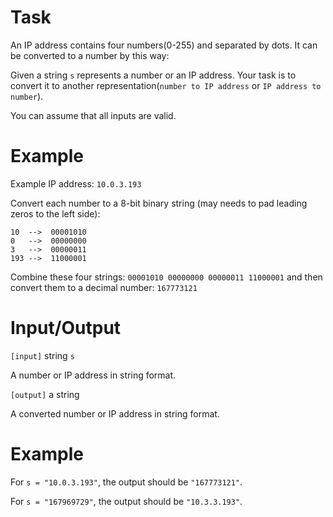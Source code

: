 # Task

An IP address contains four numbers(0-255) and separated by dots. It can be converted to a number by this way:


Given a string `s` represents a number or an IP address. Your task is to convert it to another representation(`number to IP address` or `IP address to number`).

You can assume that all inputs are valid.

# Example

Example IP address: `10.0.3.193`

Convert each number to a 8-bit binary string
(may needs to pad leading zeros to the left side):
```
10  -->  00001010
0   -->  00000000
3   -->  00000011
193 -->  11000001
```
Combine these four strings: `00001010 00000000 00000011 11000001` and then convert them to a decimal number:
`167773121`


# Input/Output


`[input]` string `s`

A number or IP address in string format.

`[output]` a string

A converted number or IP address in string format.

# Example

For `s = "10.0.3.193"`, the output should be `"167773121"`.

For `s = "167969729"`, the output should be `"10.3.3.193"`.
